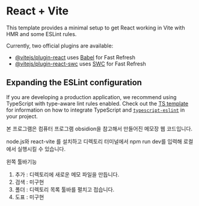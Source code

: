 # React + Vite

This template provides a minimal setup to get React working in Vite with HMR and some ESLint rules.

Currently, two official plugins are available:

- [@vitejs/plugin-react](https://github.com/vitejs/vite-plugin-react/blob/main/packages/plugin-react) uses [Babel](https://babeljs.io/) for Fast Refresh
- [@vitejs/plugin-react-swc](https://github.com/vitejs/vite-plugin-react/blob/main/packages/plugin-react-swc) uses [SWC](https://swc.rs/) for Fast Refresh

## Expanding the ESLint configuration

If you are developing a production application, we recommend using TypeScript with type-aware lint rules enabled. Check out the [TS template](https://github.com/vitejs/vite/tree/main/packages/create-vite/template-react-ts) for information on how to integrate TypeScript and [`typescript-eslint`](https://typescript-eslint.io) in your project.


본 프로그램은 컴퓨터 프로그램 obsidion을 참고해서 만들어진 메모장 웹 코드입니다.

node.js와 react-vite 를 설치하고 디렉토리 터미널에서 npm run dev를 입력해 로컬에서 실행시킬 수 있습니다.

왼쪽 툴바기능
1) 추가 : 디렉토리에 새로운 메모 파일을 만듭니다.
2) 검색 : 미구현
3) 폴더 : 디렉토리 목록 툴바를 펼치고 접습니다.
4) 도표 : 미구현
